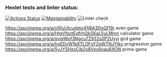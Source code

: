 ### Hexlet tests and linter status:
[![Actions Status](https://github.com/Zlober/python-project-lvl1/workflows/hexlet-check/badge.svg)](https://github.com/Zlober/python-project-lvl1/actions)
[![Maintainability](https://api.codeclimate.com/v1/badges/a99a88d28ad37a79dbf6/maintainability)](https://codeclimate.com/github/codeclimate/codeclimate/maintainability)
![Linter
check](https://github.com/Zlober/python-project-lvl1/actions/workflows/linter-check.yml/badge.svg)

https://asciinema.org/a/o5fuUtcudgto41jBA3DoQf19r even game
https://asciinema.org/a/HtgVfqztEqfrhQkSKaL5yLMnm calculator game
https://asciinema.org/a/qvqjWof3Ngcu7Z932s0P2Uyyj gcd game
https://asciinema.org/a/hoEDvW1bXTLOFsYZpWTNJYIky progression game
https://asciinema.org/a/5yJYSHzsCib2y8Vsy6oau6XON prime game
